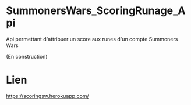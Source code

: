 # SummonersWars_ScoringRunage_Api
Api permettant d'attribuer un score aux runes d'un compte Summoners Wars

(En construction)

# Lien

https://scoringsw.herokuapp.com/

